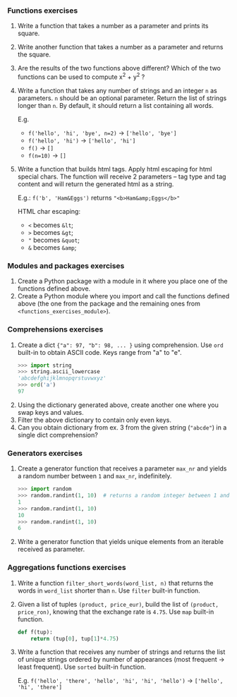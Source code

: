 ### Functions exercises
1. Write a function that takes a number as a parameter and prints its square.
1. Write another function that takes a number as a parameter and returns the square. 
1. Are the results of the two functions above different? Which of the two functions can be used to compute x<sup>2</sup> + y<sup>2</sup> ?
1. Write a function that takes any number of strings and an integer `n` as parameters.
`n` should be an optional parameter. Return the list of strings longer than `n`. 
By default, it should return a list containing all words.

    E.g. 
    * `f('hello', 'hi', 'bye', n=2)` -> `['hello', 'bye']`
    * `f('hello', 'hi')` -> `['hello', 'hi']`
    * `f()` -> `[]`
    * `f(n=10)` -> `[]`
1. Write a function that builds html tags. Apply html escaping for html special chars. 
The function will receive 2 parameters – tag type and tag content and will return the generated html as a string. 
    
    E.g.: `f('b', 'Ham&Eggs')` returns `"<b>Ham&amp;Eggs</b>"`
    
    HTML char escaping:
    * `<` becomes `&lt`;
    * `>` becomes `&gt`;
    * `"` becomes `&quot`;
    * `&` becomes `&amp`;

### Modules and packages exercises
1. Create a Python package with a module in it where you place one of the functions defined above.
1. Create a Python module where you import and call the functions defined above 
(the one from the package and the remaining ones from `<functions_exercises_module>`).

### Comprehensions exercises
1. Create a dict `{"a": 97, "b": 98, ... }` using comprehension. Use `ord` built-in to obtain ASCII code.
Keys range from "a" to "e". 
    ```python
    >>> import string
    >>> string.ascii_lowercase
    'abcdefghijklmnopqrstuvwxyz'
    >>> ord('a')
    97
    ```
1. Using the dictionary generated above, create another one where you swap keys and values. 
1. Filter the above dictionary to contain only even keys. 
1. Can you obtain dictionary from ex. 3 from the given string (`"abcde"`) in a single dict comprehension? 


### Generators exercises
1. Create a generator function that receives a parameter `max_nr` and yields a random number between `1` and `max_nr`, indefinitely. 
    ```python
    >>> import random
    >>> random.randint(1, 10)  # returns a random integer between 1 and 10
    1
    >>> random.randint(1, 10)
    10
    >>> random.randint(1, 10)
    6
    ```
1. Write a generator function that yields unique elements from an iterable received as parameter.

### Aggregations functions exercises
1. Write a function `filter_short_words(word_list, n)` that returns the words in `word_list` shorter than `n`. Use `filter` built-in function.
1. Given a list of tuples `(product, price_eur)`, build the list of `(product, price_ron)`, knowing that the exchange rate is `4.75`. Use `map` built-in function.
    ```python
    def f(tup):
        return (tup[0], tup[1]*4.75)
    ```
1. Write a function that receives any number of strings and returns the list of unique strings ordered by number of appearances (most frequent → least frequent). 
Use `sorted` built-in function.
    
    E.g. `f('hello', 'there', 'hello', 'hi', 'hi', 'hello')` -> `['hello', 'hi', 'there']`
